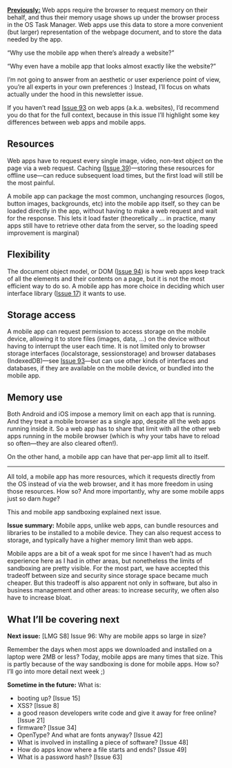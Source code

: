 [**Previously:**](https://buttondown.email/laymansguide/archive/) Web apps require the browser to request memory on their behalf, and thus their memory usage shows up under the browser process in the OS Task Manager. Web apps use this data to store a more convenient (but larger) representation of the webpage document, and to store the data needed by the app.

“Why use the mobile app when there’s already a website?”

“Why even have a mobile app that looks almost exactly like the website?”

I’m not going to answer from an aesthetic or user experience point of view, you’re all experts in your own preferences :) Instead, I’ll focus on whats actually under the hood in this newsletter issue.

If you haven’t read [Issue 93](https://buttondown.email/laymansguide/archive/lmg-s8-issue-93-whats-in-a-web-app/) on web apps (a.k.a. websites), I’d recommend you do that for the full context, because in this issue I’ll highlight some key differences between web apps and mobile apps.

## Resources

Web apps have to request every single image, video, non-text object on the page via a web request. Caching ([Issue 39](https://buttondown.email/laymansguide/archive/lmg-s3-issue-39-caches-and-caching/))—storing these resources for offline use—can reduce subsequent load times, but the first load will still be the most painful.

A mobile app can package the most common, unchanging resources (logos, button images, backgrounds, etc) into the mobile app itself, so they can be loaded directly in the app, without having to make a web request and wait for the response. This lets it load faster (theoretically … in practice, many apps still have to retrieve other data from the server, so the loading speed improvement is marginal)

## Flexibility

The document object model, or DOM ([Issue 94](https://buttondown.email/laymansguide/archive/lmg-s8-issue-94-why-do-web-browsers-take-up-so/)) is how web apps keep track of all the elements and their contents on a page, but it is not the most efficient way to do so. A mobile app has more choice in deciding which user interface library ([Issue 17](https://buttondown.email/laymansguide/archive/lmg-s2-issue-17-libraries/)) it wants to use.

## Storage access

A mobile app can request permission to access storage on the mobile device, allowing it to store files (images, data, ...) on the device without having to interrupt the user each time. It is not limited only to browser storage interfaces (localstorage, sessionstorage) and browser databases (IndexedDB)—see [Issue 93](https://buttondown.email/laymansguide/archive/lmg-s8-issue-93-whats-in-a-web-app/)—but can use other kinds of interfaces and databases, if they are available on the mobile device, or bundled into the mobile app.

## Memory use

Both Android and iOS impose a memory limit on each app that is running. And they treat a mobile browser as a single app, despite all the web apps running inside it. So a web app has to share that limit with all the other web apps running in the mobile browser (which is why your tabs have to reload so often—they are also cleared often!).

On the other hand, a mobile app can have that per-app limit all to itself.

----------

All told, a mobile app has more resources, which it requests directly from the OS instead of via the web browser, and it has more freedom in using those resources.
How so? And more importantly, why are some mobile apps just so darn *huge*?

This and mobile app sandboxing explained next issue.

**Issue summary:** Mobile apps, unlike web apps, can bundle resources and libraries to be installed to a mobile device. They can also request access to storage, and typically have a higher memory limit than web apps.

Mobile apps are a bit of a weak spot for me since I haven’t had as much experience here as I had in other areas, but nonetheless the limits of sandboxing are pretty visible. For the most part, we have accepted this tradeoff between size and security since storage space became much cheaper. But this tradeoff is also apparent not only in software, but also in business management and other areas: to increase security, we often also have to increase bloat.

## What I’ll be covering next

**Next issue:** [LMG S8] Issue 96: Why are mobile apps so large in size?

Remember the days when most apps we downloaded and installed on a laptop were 2MB or less? Today, mobile apps are many times that size. This is partly because of the way sandboxing is done for mobile apps. How so? I’ll go into more detail next week ;)

**Sometime in the future:** What is:

- booting up? [Issue 15]
- XSS? [Issue 8]
- a good reason developers write code and give it away for free online? [Issue 21]
- firmware? [Issue 34]
- OpenType? And what are fonts anyway? [Issue 42]
- What is involved in installing a piece of software? [Issue 48]
- How do apps know where a file starts and ends? [Issue 49]
- What is a password hash? [Issue 63]
